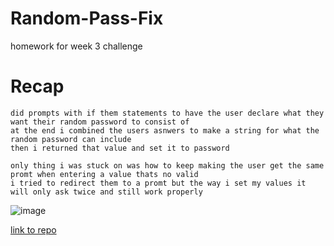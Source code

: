 # Random-Pass-Fix

homework for week 3 challenge

# Recap

```
did prompts with if them statements to have the user declare what they want their random password to consist of
at the end i combined the users asnwers to make a string for what the random password can include
then i returned that value and set it to password

only thing i was stuck on was how to keep making the user get the same promt when entering a value thats no valid
i tried to redirect them to a promt but the way i set my values it will only ask twice and still work properly
```

![image](https://github.com/cliffordrouzeau/Random-Pass-Fix/assets/142095138/db242a54-6acd-444e-8c31-114ea3f97f9c)


[link to repo](https://cliffordrouzeau.github.io/Random-Pass-Fix/)
